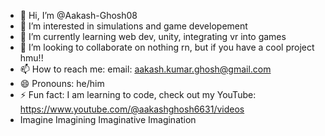 - 👋 Hi, I’m @Aakash-Ghosh08
- 👀 I’m interested in simulations and game developement
- 🌱 I’m currently learning web dev, unity, integrating vr into games
- 💞️ I’m looking to collaborate on nothing rn, but if you have a cool project hmu!!
- 📫 How to reach me: email: aakash.kumar.ghosh@gmail.com
- 😄 Pronouns: he/him
- ⚡ Fun fact: I am learning to code, check out my YouTube: https://www.youtube.com/@aakashghosh6631/videos
- Imagine Imagining Imaginative Imagination

<!---
Aakash-Ghosh08/Aakash-Ghosh08 is a ✨ special ✨ repository because its `README.md` (this file) appears on your GitHub profile.
You can click the Preview link to take a look at your changes.
--->
